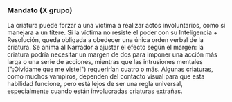 ### Mandato (X grupo)
La criatura puede forzar a una víctima a realizar actos involuntarios, como si manejara a un títere. Si la víctima no resiste el poder con su Inteligencia + Resolución, queda obligada a obedecer una única orden verbal de la criatura. Se anima al Narrador a ajustar el efecto según el margen: la criatura podría necesitar un margen de dos para imponer una acción más larga o una serie de acciones, mientras que las intrusiones mentales ("¡Olvídame que me viste!") requerirían cuatro o más. Algunas criaturas, como muchos vampiros, dependen del contacto visual para que esta habilidad funcione, pero está lejos de ser una regla universal, especialmente cuando están involucradas criaturas extrañas.